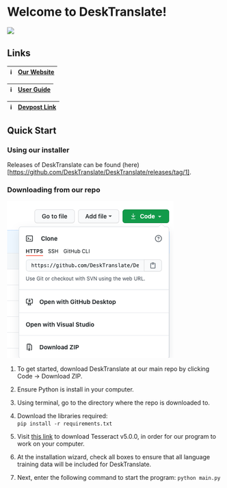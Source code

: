 # Welcome to DeskTranslate!

![](image/DeskTranslate.gif)

## Links
|:information_source:  | [Our Website](https://desktranslate.github.io/DeskTranslate/)   |
|---------------|:------------------------|

|:information_source:  | [User Guide](https://desktranslate.github.io/DeskTranslate/UserGuide.html)   |
|---------------|:------------------------|

|:information_source:  | [Devpost Link](https://devpost.com/software/desktranslate)   |
|---------------|:------------------------|


## Quick Start

### Using our installer

Releases of DeskTranslate can be found (here)[https://github.com/DeskTranslate/DeskTranslate/releases/tag/1].  

### Downloading from our repo

![](images/githubDownload.png)

1. To get started, download DeskTranslate at our main repo by clicking Code -> Download ZIP.

2. Ensure Python is install in your computer.

3. Using terminal, go to the directory where the repo is downloaded to. 

4. Download the libraries required:  
`pip install -r requirements.txt`

5. Visit [this link](https://github.com/UB-Mannheim/tesseract/wiki) to download Tesseract v5.0.0, in order 
for our program to work on your computer.

6. At the installation wizard, check all boxes to ensure that all language training data will be included for DeskTranslate. 

7. Next, enter the following command to start the program:
`python main.py`




